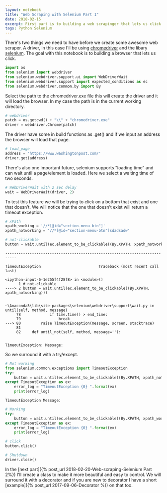 ```yaml
---
layout: notebook
title: "Web Scraping with Selenium Part 1"
date: 2018-02-15
excerpt: First part is to building a web scrapinger that lets us click around.
tags: Python Selenium  
---
```



There's two things we need to have before we create some awesome web scraper. A driver, in this case I'll be using [chromedriver](http://chromedriver.chromium.org/downloads) and the libary [selenium](https://pypi.org/project/selenium/). The goal with this notebook is to building a browser that lets us click.


```python
import os
from selenium import webdriver
from selenium.webdriver.support.ui import WebDriverWait
from selenium.webdriver.support import expected_conditions as ec
from selenium.webdriver.common.by import By
```

Select the path to the chromedriver.exe file this will create the driver and it will load the browser. In my case the path is in the current working directory.


```python
# webdriver
patch = os.getcwd() + "\\" + "chromedriver.exe"
driver = webdriver.Chrome(patch)
```

The driver have some in build functions as .get() and if we input an address the browser will load that page.


```python
# load_page
address = 'https://www.washingtonpost.com/'
driver.get(address)
```

There's also one important future, selenium supports "loading time" and can wait until a page/element is loaded. Here we select a waiting time of two seconds.

```python
# WebDriverWait with 2 sec delay
wait = WebDriverWait(driver, 2)
```

To test this feature we will be trying to click on a bottom that exist and one that doesn’t. We will notice that the one that doesn’t exist will return a timeout exception.


```python
# xPath
xpath_working = '//*[@id="section-menu-btn"]'
xpath_notworking = '//*[@id="section-menu-btn"]sdadsadw'
```


```python
# not-clickable
button = wait.until(ec.element_to_be_clickable((By.XPATH, xpath_notworking)))
```


    ---------------------------------------------------------------------------

    TimeoutException                          Traceback (most recent call last)

    <ipython-input-6-1e255f4f28f8> in <module>()
          1 # not-clickable
    ----> 2 button = wait.until(ec.element_to_be_clickable((By.XPATH, xpath_notworking)))


    ~\Anaconda3\lib\site-packages\selenium\webdriver\support\wait.py in until(self, method, message)
         78             if time.time() > end_time:
         79                 break
    ---> 80         raise TimeoutException(message, screen, stacktrace)
         81
         82     def until_not(self, method, message=''):


    TimeoutException: Message:



So we surround it with a try/except.


```python
# Not working
from selenium.common.exceptions import TimeoutException
try:
    button = wait.until(ec.element_to_be_clickable((By.XPATH, xpath_notworking)))
except TimeoutException as ex:
    error_log = "TimeoutException {0} ".format(ex)
    print(error_log)
```

    TimeoutException Message:




```python
# Working
try:
    button = wait.until(ec.element_to_be_clickable((By.XPATH, xpath_working)))
except TimeoutException as ex:
    error_log = "TimeoutException {0} ".format(ex)
    print(error_log)
```


```python
# click
button.click()
```


```python
# Shutdown
driver.close()
```


In the [next part]({% post_url  2018-02-20-Web-scraping-Selenium Part 2%}) I'll create a class to make it more beautiful and easy to control. We will surround it with a decorator and if you are new to decorator I have a short [example]({% post_url 2017-09-06-Decorator %}) on that too.

